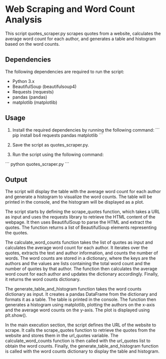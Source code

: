 # Web Scraping and Word Count Analysis

This script quotes_scraper.py scrapes quotes from a website, calculates the average word count for each author, and generates a table and histogram based on the word counts.

## Dependencies
The following dependencies are required to run the script:

- Python 3.x
- BeautifulSoup (beautifulsoup4)
- Requests (requests)
- pandas (pandas)
- matplotlib (matplotlib)

## Usage
1. Install the required dependencies by running the following command:
´´´
pip install bs4 requests pandas matplotlib
´´´

2. Save the script as quotes_scraper.py.

3. Run the script using the following command:

´´´
python quotes_scraper.py
´´´

## Output
The script will display the table with the average word count for each author and generate a histogram to visualize the word counts. The table will be printed in the console, and the histogram will be displayed as a plot.

The script starts by defining the scrape_quotes function, which takes a URL as input and uses the requests library to retrieve the HTML content of the webpage. It then uses BeautifulSoup to parse the HTML and extract the quotes. The function returns a list of BeautifulSoup elements representing the quotes.

The calculate_word_counts function takes the list of quotes as input and calculates the average word count for each author. It iterates over the quotes, extracts the text and author information, and counts the number of words. The word counts are stored in a dictionary, where the keys are the authors and the values are lists containing the total word count and the number of quotes by that author. The function then calculates the average word count for each author and updates the dictionary accordingly. Finally, it returns the word counts dictionary.

The generate_table_and_histogram function takes the word counts dictionary as input. It creates a pandas DataFrame from the dictionary and formats it as a table. The table is printed in the console. The function then generates a histogram using matplotlib, plotting the authors on the x-axis and the average word counts on the y-axis. The plot is displayed using plt.show().

In the main execution section, the script defines the URL of the website to scrape. It calls the scrape_quotes function to retrieve the quotes from the website and stores them in the url_quotes variable. The calculate_word_counts function is then called with the url_quotes list to obtain the word counts. Finally, the generate_table_and_histogram function is called with the word counts dictionary to display the table and histogram.
